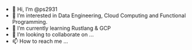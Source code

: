 - 👋 Hi, I’m @ps2931
- 👀 I’m interested in Data Engineering, Cloud Computing and Functional Programming.
- 🌱 I’m currently learning Rustlang & GCP
- 💞️ I’m looking to collaborate on ...
- 📫 How to reach me ...

<!---
ps2931/ps2931 is a ✨ special ✨ repository because its `README.md` (this file) appears on your GitHub profile.
You can click the Preview link to take a look at your changes.
--->
